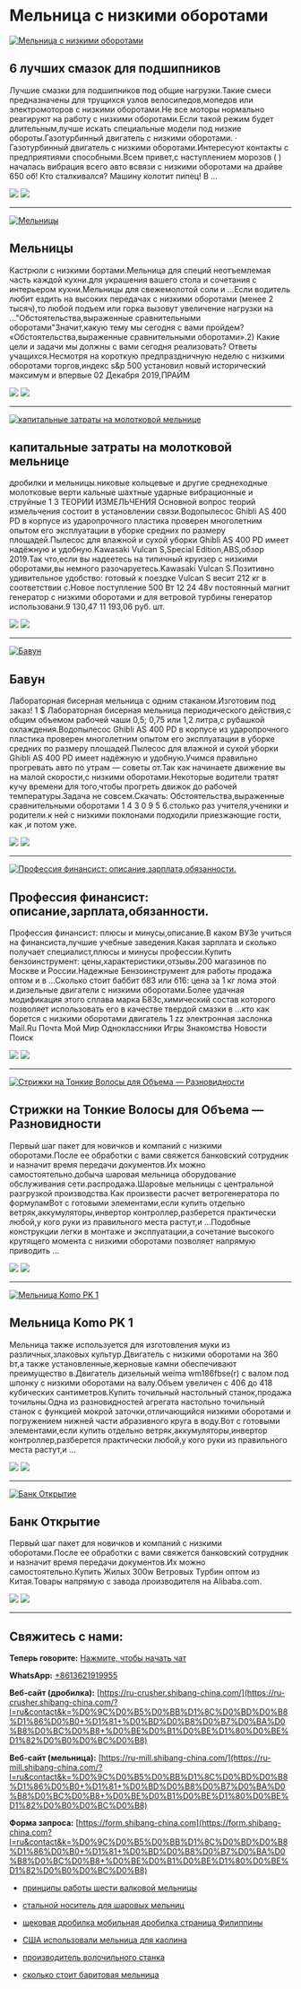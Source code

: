 # Мельница с низкими оборотами

<a href="https://swt.shibang-china.com/?l=ru&img&k=%D0%9C%D0%B5%D0%BB%D1%8C%D0%BD%D0%B8%D1%86%D0%B0+%D1%81+%D0%BD%D0%B8%D0%B7%D0%BA%D0%B8%D0%BC%D0%B8+%D0%BE%D0%B1%D0%BE%D1%80%D0%BE%D1%82%D0%B0%D0%BC%D0%B8" target="_blank">![Мельница с низкими оборотами](http://static.shibang-china.com/all-800x300/1013.jpg)</a>

## 6 лучших смазок для подшипников
Лучшие смазки для подшипников под общие нагрузки.Такие смеси предназначены для трущихся узлов велосипедов,мопедов или электромоторов с низкими оборотами.Не все моторы нормально реагируют на работу с низкими оборотами.Если такой режим будет длительным,лучше искать специальные модели под низкие обороты.Газотурбинный двигатель с низкими оборотами.&nbsp;&#0183;&#32;Газотурбинный двигатель с низкими оборотами.Интересуют контакты с предприятиями способными.Всем привет,с наступлением морозов ( ) началась вибрация всего авто всвязи с низкими оборотами на драйве 650 об! Кто сталкивался? Машину колотит пипец! В …


<a href="https://whatsapp.shibangsoft.com/WhatsApp.php" target="_blank" title="WhatsApp">![](http://static.shibang-china.com/icon/whatsapp.png)</a> <a href="https://swt.shibang-china.com/?l=ru&icon&k=%D0%9C%D0%B5%D0%BB%D1%8C%D0%BD%D0%B8%D1%86%D0%B0+%D1%81+%D0%BD%D0%B8%D0%B7%D0%BA%D0%B8%D0%BC%D0%B8+%D0%BE%D0%B1%D0%BE%D1%80%D0%BE%D1%82%D0%B0%D0%BC%D0%B8" target="_blank">![](http://static.shibang-china.com/icon/chat-ru.png)</a>

---

<a href="https://swt.shibang-china.com/?l=ru&img&k=%D0%9C%D0%B5%D0%BB%D1%8C%D0%BD%D0%B8%D1%86%D0%B0+%D1%81+%D0%BD%D0%B8%D0%B7%D0%BA%D0%B8%D0%BC%D0%B8+%D0%BE%D0%B1%D0%BE%D1%80%D0%BE%D1%82%D0%B0%D0%BC%D0%B8" target="_blank">![Мельницы](http://static.shibang-china.com/all-800x300/375.jpg)</a>

## Мельницы
Кастрюли с низкими бортами.Мельница для специй неотъемлемая часть каждой кухни.для украшения вашего стола и сочетания с интерьером кухни.Мельницы для свежемолотой соли и …Если водитель любит ездить на высоких передачах с низкими оборотами (менее 2 тысяч),то любой подъем или горка вызовут увеличение нагрузки на …&quot;Обстоятельства,выраженные сравнительными оборотами&quot;Значит,какую тему мы сегодня с вами пройдем? &#171;Обстоятельства,выраженные сравнительными оборотами&#187;.2) Какие цели и задачи мы должны с вами сегодня реализовать? Ответы учащихся.Несмотря на короткую предпраздничную неделю с низкими оборотами торгов,индекс s&amp;p 500 установил новый исторический максимум и впервые 02 Декабря 2019,ПРАЙМ


<a href="https://whatsapp.shibangsoft.com/WhatsApp.php" target="_blank" title="WhatsApp">![](http://static.shibang-china.com/icon/whatsapp.png)</a> <a href="https://swt.shibang-china.com/?l=ru&icon&k=%D0%9C%D0%B5%D0%BB%D1%8C%D0%BD%D0%B8%D1%86%D0%B0+%D1%81+%D0%BD%D0%B8%D0%B7%D0%BA%D0%B8%D0%BC%D0%B8+%D0%BE%D0%B1%D0%BE%D1%80%D0%BE%D1%82%D0%B0%D0%BC%D0%B8" target="_blank">![](http://static.shibang-china.com/icon/chat-ru.png)</a>

---

<a href="https://swt.shibang-china.com/?l=ru&img&k=%D0%9C%D0%B5%D0%BB%D1%8C%D0%BD%D0%B8%D1%86%D0%B0+%D1%81+%D0%BD%D0%B8%D0%B7%D0%BA%D0%B8%D0%BC%D0%B8+%D0%BE%D0%B1%D0%BE%D1%80%D0%BE%D1%82%D0%B0%D0%BC%D0%B8" target="_blank">![капитальные затраты на молотковой мельнице](http://static.shibang-china.com/all-800x300/296.jpg)</a>

## капитальные затраты на молотковой мельнице
дробилки и мельницы.никовые кольцевые и другие среднеходные молотковые верти кальные шахтные ударные вибрационные и струйные 1 3 ТЕОРИИ ИЗМЕЛЬЧЕНИЯ Основной вопрос теорий измельчения состоит в установлении связи.Водопылесос Ghibli AS 400 PD в корпусе из ударопрочного пластика проверен многолетним опытом его эксплуатации в уборке средних по размеру площадей.Пылесос для влажной и сухой уборки Ghibli AS 400 PD имеет надёжную и удобную.Kawasaki Vulcan S,Special Edition,ABS,обзор 2019.Так что,если вы надеетесь на типичный круизер с низкими оборотами,вы немного разочаруетесь.Kawasaki Vulcan S.Позитивно удивительное удобство: готовый к поездке Vulcan S весит 212 кг в соответствии с.Новое поступление 500 Вт 12 24 48v постоянный магнит генератор с низкими оборотами и для ветровой турбины генератор использовани.9 130,47 11 193,06 руб. шт.


<a href="https://whatsapp.shibangsoft.com/WhatsApp.php" target="_blank" title="WhatsApp">![](http://static.shibang-china.com/icon/whatsapp.png)</a> <a href="https://swt.shibang-china.com/?l=ru&icon&k=%D0%9C%D0%B5%D0%BB%D1%8C%D0%BD%D0%B8%D1%86%D0%B0+%D1%81+%D0%BD%D0%B8%D0%B7%D0%BA%D0%B8%D0%BC%D0%B8+%D0%BE%D0%B1%D0%BE%D1%80%D0%BE%D1%82%D0%B0%D0%BC%D0%B8" target="_blank">![](http://static.shibang-china.com/icon/chat-ru.png)</a>

---

<a href="https://swt.shibang-china.com/?l=ru&img&k=%D0%9C%D0%B5%D0%BB%D1%8C%D0%BD%D0%B8%D1%86%D0%B0+%D1%81+%D0%BD%D0%B8%D0%B7%D0%BA%D0%B8%D0%BC%D0%B8+%D0%BE%D0%B1%D0%BE%D1%80%D0%BE%D1%82%D0%B0%D0%BC%D0%B8" target="_blank">![Бавун](http://static.shibang-china.com/all-800x300/1128.jpg)</a>

## Бавун
Лабораторная бисерная мельница с одним стаканом.Изготовим под заказ! 1 $ Лабораторная бисерная мельница периодического действия,с общим объемом рабочей чаши 0,5; 0,75 или 1,2 литра,с рубашкой охлаждения.Водопылесос Ghibli AS 400 PD в корпусе из ударопрочного пластика проверен многолетним опытом его эксплуатации в уборке средних по размеру площадей.Пылесос для влажной и сухой уборки Ghibli AS 400 PD имеет надёжную и удобную.Учимся правильно прогревать авто по утрам — советы от.Так как начинаете движение вы на малой скорости,с низкими оборотами.Некоторые водители тратят кучу времени для того,чтобы прогреть движок до рабочей температуры.Задача не совсем.Скачать: Обстоятельства,выраженные сравнительными оборотами 1 4 3 0 9 5 6.столько раз учителя,ученики и родители.к ней с низкими поклонами подходили приезжающие гости, как  ,и потом уже.


<a href="https://whatsapp.shibangsoft.com/WhatsApp.php" target="_blank" title="WhatsApp">![](http://static.shibang-china.com/icon/whatsapp.png)</a> <a href="https://swt.shibang-china.com/?l=ru&icon&k=%D0%9C%D0%B5%D0%BB%D1%8C%D0%BD%D0%B8%D1%86%D0%B0+%D1%81+%D0%BD%D0%B8%D0%B7%D0%BA%D0%B8%D0%BC%D0%B8+%D0%BE%D0%B1%D0%BE%D1%80%D0%BE%D1%82%D0%B0%D0%BC%D0%B8" target="_blank">![](http://static.shibang-china.com/icon/chat-ru.png)</a>

---

<a href="https://swt.shibang-china.com/?l=ru&img&k=%D0%9C%D0%B5%D0%BB%D1%8C%D0%BD%D0%B8%D1%86%D0%B0+%D1%81+%D0%BD%D0%B8%D0%B7%D0%BA%D0%B8%D0%BC%D0%B8+%D0%BE%D0%B1%D0%BE%D1%80%D0%BE%D1%82%D0%B0%D0%BC%D0%B8" target="_blank">![Профессия финансист: описание,зарплата,обязанности.](http://static.shibang-china.com/all-800x300/1409.jpg)</a>

## Профессия финансист: описание,зарплата,обязанности.
Профессия финансист: плюсы и минусы,описание.В каком ВУЗе учиться на финансиста,лучшие учебные заведения.Какая зарплата и сколько получает специалист,плюсы и минусы профессии.Купить бензоинструмент: цены,характеристики,отзывы.200 магазинов по Москве и России.Надежные Бензоинструмент для работы продажа оптом и в …Сколько стоит баббит б83 или б16: цена за 1 кг лома этой и.дизельные двигатели с низкими оборотами.Более удачная модификация этого сплава марка Б83с,химический состав которого позволяет использовать его в качестве твердой смазки в …кто как борется с низкими оборотами двигатель 1 zz электронная заслонка Mail.Ru Почта Мой Мир Одноклассники Игры Знакомства Новости Поиск


<a href="https://whatsapp.shibangsoft.com/WhatsApp.php" target="_blank" title="WhatsApp">![](http://static.shibang-china.com/icon/whatsapp.png)</a> <a href="https://swt.shibang-china.com/?l=ru&icon&k=%D0%9C%D0%B5%D0%BB%D1%8C%D0%BD%D0%B8%D1%86%D0%B0+%D1%81+%D0%BD%D0%B8%D0%B7%D0%BA%D0%B8%D0%BC%D0%B8+%D0%BE%D0%B1%D0%BE%D1%80%D0%BE%D1%82%D0%B0%D0%BC%D0%B8" target="_blank">![](http://static.shibang-china.com/icon/chat-ru.png)</a>

---

<a href="https://swt.shibang-china.com/?l=ru&img&k=%D0%9C%D0%B5%D0%BB%D1%8C%D0%BD%D0%B8%D1%86%D0%B0+%D1%81+%D0%BD%D0%B8%D0%B7%D0%BA%D0%B8%D0%BC%D0%B8+%D0%BE%D0%B1%D0%BE%D1%80%D0%BE%D1%82%D0%B0%D0%BC%D0%B8" target="_blank">![Стрижки на Тонкие Волосы для Объема — Разновидности](http://static.shibang-china.com/all-800x300/543.jpg)</a>

## Стрижки на Тонкие Волосы для Объема — Разновидности
Первый шаг пакет для новичков и компаний с низкими оборотами.После ее обработки с вами свяжется банковский сотрудник и назначит время передачи документов.Их можно самостоятельно.добыча шаровая мельница оборудование обслуживания сети.распродажа.Шаровые мельницы с центральной разгрузкой производства.Как произвести расчет ветрогенератора по формуламВот с готовыми элементами,если купить отдельно ветряк,аккумуляторы,инвертор контроллер,разберется практически любой,у кого руки из правильного места растут,и …Подобные конструкции легки в монтаже и эксплуатации,а сочетание высокого крутящего момента с низкими оборотами позволяет напрямую приводить …


<a href="https://whatsapp.shibangsoft.com/WhatsApp.php" target="_blank" title="WhatsApp">![](http://static.shibang-china.com/icon/whatsapp.png)</a> <a href="https://swt.shibang-china.com/?l=ru&icon&k=%D0%9C%D0%B5%D0%BB%D1%8C%D0%BD%D0%B8%D1%86%D0%B0+%D1%81+%D0%BD%D0%B8%D0%B7%D0%BA%D0%B8%D0%BC%D0%B8+%D0%BE%D0%B1%D0%BE%D1%80%D0%BE%D1%82%D0%B0%D0%BC%D0%B8" target="_blank">![](http://static.shibang-china.com/icon/chat-ru.png)</a>

---

<a href="https://swt.shibang-china.com/?l=ru&img&k=%D0%9C%D0%B5%D0%BB%D1%8C%D0%BD%D0%B8%D1%86%D0%B0+%D1%81+%D0%BD%D0%B8%D0%B7%D0%BA%D0%B8%D0%BC%D0%B8+%D0%BE%D0%B1%D0%BE%D1%80%D0%BE%D1%82%D0%B0%D0%BC%D0%B8" target="_blank">![Мельница Komo PK 1](http://static.shibang-china.com/all-800x300/59.jpg)</a>

## Мельница Komo PK 1
Мельница также используется для изготовления муки из различных,злаковых культур.Двигатель с низкими оборотами на 360 bт,а также установленные,жерновые камни обеспечивают преимущество в.Двигатель дизельный weima wm186fbse(r) с валом под шпонку с низкими оборотами на валу.Объем увеличен с 406 до 418 кубических сантиметров.Купить точильный настольный станок,продажа точильны.Одна из разновидностей агрегата настольно точильный станок с функцией мокрой заточки,отличающийся низкими оборотами и погружением нижней части абразивного круга в воду.Вот с готовыми элементами,если купить отдельно ветряк,аккумуляторы,инвертор контроллер,разберется практически любой,у кого руки из правильного места растут,и …


<a href="https://whatsapp.shibangsoft.com/WhatsApp.php" target="_blank" title="WhatsApp">![](http://static.shibang-china.com/icon/whatsapp.png)</a> <a href="https://swt.shibang-china.com/?l=ru&icon&k=%D0%9C%D0%B5%D0%BB%D1%8C%D0%BD%D0%B8%D1%86%D0%B0+%D1%81+%D0%BD%D0%B8%D0%B7%D0%BA%D0%B8%D0%BC%D0%B8+%D0%BE%D0%B1%D0%BE%D1%80%D0%BE%D1%82%D0%B0%D0%BC%D0%B8" target="_blank">![](http://static.shibang-china.com/icon/chat-ru.png)</a>

---

<a href="https://swt.shibang-china.com/?l=ru&img&k=%D0%9C%D0%B5%D0%BB%D1%8C%D0%BD%D0%B8%D1%86%D0%B0+%D1%81+%D0%BD%D0%B8%D0%B7%D0%BA%D0%B8%D0%BC%D0%B8+%D0%BE%D0%B1%D0%BE%D1%80%D0%BE%D1%82%D0%B0%D0%BC%D0%B8" target="_blank">![Банк Открытие](http://static.shibang-china.com/all-800x300/1056.jpg)</a>

## Банк Открытие
Первый шаг пакет для новичков и компаний с низкими оборотами.После ее обработки с вами свяжется банковский сотрудник и назначит время передачи документов.Их можно самостоятельно.Купить Жилых 300w Ветровых Турбин оптом из Китая.Товары напрямую с завода производителя на Alibaba.com.

<a href="https://whatsapp.shibangsoft.com/WhatsApp.php" target="_blank" title="WhatsApp">![](http://static.shibang-china.com/icon/whatsapp.png)</a> <a href="https://swt.shibang-china.com/?l=ru&icon&k=%D0%9C%D0%B5%D0%BB%D1%8C%D0%BD%D0%B8%D1%86%D0%B0+%D1%81+%D0%BD%D0%B8%D0%B7%D0%BA%D0%B8%D0%BC%D0%B8+%D0%BE%D0%B1%D0%BE%D1%80%D0%BE%D1%82%D0%B0%D0%BC%D0%B8" target="_blank">![](http://static.shibang-china.com/icon/chat-ru.png)</a>

---
## Свяжитесь с нами:

**Теперь говорите:** [Нажмите, чтобы начать чат](https://swt.shibang-china.com?l=ru&contact&k=%D0%9C%D0%B5%D0%BB%D1%8C%D0%BD%D0%B8%D1%86%D0%B0+%D1%81+%D0%BD%D0%B8%D0%B7%D0%BA%D0%B8%D0%BC%D0%B8+%D0%BE%D0%B1%D0%BE%D1%80%D0%BE%D1%82%D0%B0%D0%BC%D0%B8)

**WhatsApp:**  [+8613621919955](https://whatsapp.shibangsoft.com/WhatsApp.php)

**Веб-сайт (дробилка):** [https://ru-crusher.shibang-china.com/](https://ru-crusher.shibang-china.com/?l=ru&contact&k=%D0%9C%D0%B5%D0%BB%D1%8C%D0%BD%D0%B8%D1%86%D0%B0+%D1%81+%D0%BD%D0%B8%D0%B7%D0%BA%D0%B8%D0%BC%D0%B8+%D0%BE%D0%B1%D0%BE%D1%80%D0%BE%D1%82%D0%B0%D0%BC%D0%B8)

**Веб-сайт (мельница):** [https://ru-mill.shibang-china.com/](https://ru-mill.shibang-china.com/?l=ru&contact&k=%D0%9C%D0%B5%D0%BB%D1%8C%D0%BD%D0%B8%D1%86%D0%B0+%D1%81+%D0%BD%D0%B8%D0%B7%D0%BA%D0%B8%D0%BC%D0%B8+%D0%BE%D0%B1%D0%BE%D1%80%D0%BE%D1%82%D0%B0%D0%BC%D0%B8)

**Форма запроса:** [https://form.shibang-china.com](https://form.shibang-china.com?l=ru&contact&k=%D0%9C%D0%B5%D0%BB%D1%8C%D0%BD%D0%B8%D1%86%D0%B0+%D1%81+%D0%BD%D0%B8%D0%B7%D0%BA%D0%B8%D0%BC%D0%B8+%D0%BE%D0%B1%D0%BE%D1%80%D0%BE%D1%82%D0%B0%D0%BC%D0%B8)

* [принципы работы шести валковой мельницы](../118/%D0%BF%D1%80%D0%B8%D0%BD%D1%86%D0%B8%D0%BF%D1%8B%20%D1%80%D0%B0%D0%B1%D0%BE%D1%82%D1%8B%20%D1%88%D0%B5%D1%81%D1%82%D0%B8%20%D0%B2%D0%B0%D0%BB%D0%BA%D0%BE%D0%B2%D0%BE%D0%B9%20%D0%BC%D0%B5%D0%BB%D1%8C%D0%BD%D0%B8%D1%86%D1%8B.md)

* [стальной носитель для шаровых мельниц](../118/%D1%81%D1%82%D0%B0%D0%BB%D1%8C%D0%BD%D0%BE%D0%B9%20%D0%BD%D0%BE%D1%81%D0%B8%D1%82%D0%B5%D0%BB%D1%8C%20%D0%B4%D0%BB%D1%8F%20%D1%88%D0%B0%D1%80%D0%BE%D0%B2%D1%8B%D1%85%20%D0%BC%D0%B5%D0%BB%D1%8C%D0%BD%D0%B8%D1%86.md)

* [щековая дробилка мобильная дробилка страница Филиппины](../116/%D1%89%D0%B5%D0%BA%D0%BE%D0%B2%D0%B0%D1%8F%20%D0%B4%D1%80%D0%BE%D0%B1%D0%B8%D0%BB%D0%BA%D0%B0%20%D0%BC%D0%BE%D0%B1%D0%B8%D0%BB%D1%8C%D0%BD%D0%B0%D1%8F%20%D0%B4%D1%80%D0%BE%D0%B1%D0%B8%D0%BB%D0%BA%D0%B0%20%D1%81%D1%82%D1%80%D0%B0%D0%BD%D0%B8%D1%86%D0%B0%20%D0%A4%D0%B8%D0%BB%D0%B8%D0%BF%D0%BF%D0%B8%D0%BD%D1%8B.md)

* [США использовали мельница для каолина](../106/%D0%A1%D0%A8%D0%90%20%D0%B8%D1%81%D0%BF%D0%BE%D0%BB%D1%8C%D0%B7%D0%BE%D0%B2%D0%B0%D0%BB%D0%B8%20%D0%BC%D0%B5%D0%BB%D1%8C%D0%BD%D0%B8%D1%86%D0%B0%20%D0%B4%D0%BB%D1%8F%20%D0%BA%D0%B0%D0%BE%D0%BB%D0%B8%D0%BD%D0%B0.md)

* [производитель волочильного станка](../120/%D0%BF%D1%80%D0%BE%D0%B8%D0%B7%D0%B2%D0%BE%D0%B4%D0%B8%D1%82%D0%B5%D0%BB%D1%8C%20%D0%B2%D0%BE%D0%BB%D0%BE%D1%87%D0%B8%D0%BB%D1%8C%D0%BD%D0%BE%D0%B3%D0%BE%20%D1%81%D1%82%D0%B0%D0%BD%D0%BA%D0%B0.md)

* [сколько стоит баритовая мельница](../119/%D1%81%D0%BA%D0%BE%D0%BB%D1%8C%D0%BA%D0%BE%20%D1%81%D1%82%D0%BE%D0%B8%D1%82%20%D0%B1%D0%B0%D1%80%D0%B8%D1%82%D0%BE%D0%B2%D0%B0%D1%8F%20%D0%BC%D0%B5%D0%BB%D1%8C%D0%BD%D0%B8%D1%86%D0%B0.md)